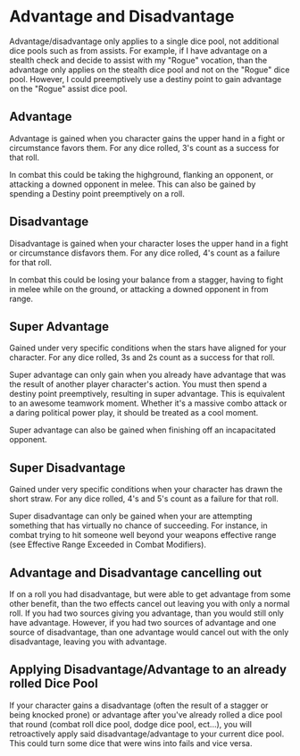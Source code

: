 # Advantage and Disadvantage

Advantage/disadvantage only applies to a single dice pool, not additional dice pools such as from assists. For example, if I have advantage on a stealth check and decide to assist with my "Rogue" vocation, than the advantage only applies on the stealth dice pool and not on the "Rogue" dice pool. However, I could preemptively use a destiny point to gain advantage on the "Rogue" assist dice pool.

## Advantage

Advantage is gained when you character gains the upper hand in a fight or circumstance favors them. For any dice rolled, 3's count as a success for that roll.

 In combat this could be taking the highground, flanking an opponent, or attacking a downed opponent in melee. This can also be gained by spending a Destiny point preemptively on a roll.

## Disadvantage

Disadvantage is gained when your character loses the upper hand in a fight or circumstance disfavors them. For any dice rolled, 4's count as a failure for that roll.

In combat this could be losing your balance from a stagger, having to fight in melee while on the ground, or attacking a downed opponent in from range.

## Super Advantage

Gained under very specific conditions when the stars have aligned for your character. For any dice rolled, 3s and 2s count as a success for that roll.

Super advantage can only gain when you already have advantage that was the result of another player character's action. You must then spend a destiny point preemptively, resulting in super advantage. This is equivalent to an awesome teamwork moment. Whether it's a massive combo attack or a daring political power play, it should be treated as a cool moment.

Super advantage can also be gained when finishing off an incapacitated opponent.

## Super Disadvantage

Gained under very specific conditions when your character has drawn the short straw. For any dice rolled, 4's and 5's count as a failure for that roll.

Super disadvantage can only be gained when your are attempting something that has virtually no chance of succeeding. For instance, in combat trying to hit someone well beyond your weapons effective range (see Effective Range Exceeded in Combat Modifiers).

## Advantage and Disadvantage cancelling out

If on a roll you had disadvantage, but were able to get advantage from some other benefit, than the two effects cancel out leaving you with only a normal roll. If you had two sources giving you advantage, than you would still only have advantage. However, if you had two sources of advantage and one source of disadvantage, than one advantage would cancel out with the only disadvantage, leaving you with advantage.

## Applying Disadvantage/Advantage to an already rolled Dice Pool

If your character gains a disadvantage (often the result of a stagger or being knocked prone) or advantage after you've already rolled a dice pool that round (combat roll dice pool, dodge dice pool, ect...), you will retroactively apply said disadvantage/advantage to your current dice pool. This could turn some dice that were wins into fails and vice versa.
